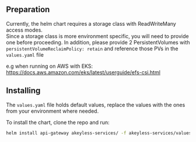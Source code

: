 ## Preparation

Currently, the helm chart requires a storage class with ReadWriteMany access modes.  
Since a storage class is more environment specific, you will need to provide one before proceeding.
In addition, please provide 2 PersistentVolumes with `persistentVolumeReclaimPolicy: retain` and reference those PVs in the `values.yaml` file

e.g when running on AWS with EKS:
https://docs.aws.amazon.com/eks/latest/userguide/efs-csi.html

## Installing

The `values.yaml` file holds default values, replace the values with the ones from your environment where needed.  

To install the chart, clone the repo and run:
```bash
helm install api-gateway akeyless-services/ -f akeyless-services/values.yaml
``` 